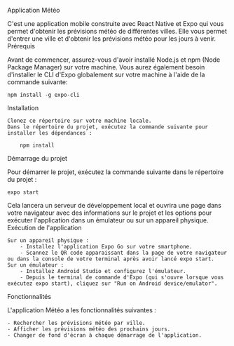 Application Météo

C'est une application mobile construite avec React Native et Expo qui vous permet d'obtenir les prévisions météo de différentes villes. Elle vous permet d'entrer une ville et d'obtenir les prévisions météo pour les jours à venir.
Prérequis

Avant de commencer, assurez-vous d'avoir installé Node.js et npm (Node Package Manager) sur votre machine. Vous aurez également besoin d'installer le CLI d'Expo globalement sur votre machine à l'aide de la commande suivante:

    npm install -g expo-cli


Installation

    Clonez ce répertoire sur votre machine locale.
    Dans le répertoire du projet, exécutez la commande suivante pour installer les dépendances :

        npm install


Démarrage du projet

Pour démarrer le projet, exécutez la commande suivante dans le répertoire du projet :

    expo start

Cela lancera un serveur de développement local et ouvrira une page dans votre navigateur avec des informations sur le projet et les options pour exécuter l'application dans un émulateur ou sur un appareil physique.
Exécution de l'application

    Sur un appareil physique :
        - Installez l'application Expo Go sur votre smartphone.
        - Scannez le QR code apparaissant dans la page de votre navigateur ou dans la console de votre terminal après avoir lancé expo start.
    Sur un émulateur :
        - Installez Android Studio et configurez l'émulateur.
        - Depuis le terminal de commande d'Expo (qui s'ouvre lorsque vous exécutez expo start), cliquez sur "Run on Android device/emulator".


Fonctionnalités

L'application Météo a les fonctionnalités suivantes :

    - Rechercher les prévisions météo par ville.
    - Afficher les prévisions météo des prochains jours.
    - Changer de fond d'écran à chaque démarrage de l'application.